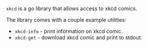 `xkcd` is a go library that allows access to xkcd comics.

The library comes with a couple example utilities:

- `xkcd-info` - print information on xkcd comic.
- `xkcd-get` - download xkcd comic and print to stdout.
